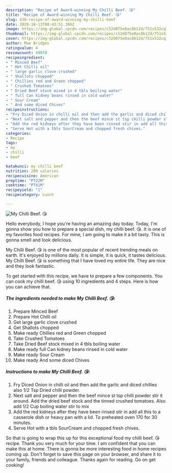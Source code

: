 ```yaml
---
description: "Recipe of Award-winning My Chilli Beef. 😘"
title: "Recipe of Award-winning My Chilli Beef. 😘"
slug: 430-recipe-of-award-winning-my-chilli-beef
date: 2020-10-13T00:43:51.386Z
image: https://img-global.cpcdn.com/recipes/c52d075e0ac8b12d/751x532cq70/my-chilli-beef-😘-recipe-main-photo.jpg
thumbnail: https://img-global.cpcdn.com/recipes/c52d075e0ac8b12d/751x532cq70/my-chilli-beef-😘-recipe-main-photo.jpg
cover: https://img-global.cpcdn.com/recipes/c52d075e0ac8b12d/751x532cq70/my-chilli-beef-😘-recipe-main-photo.jpg
author: Mae Bridges
ratingvalue: 4
reviewcount: 49070
recipeingredient:
- " Minced Beef"
- " Hot Chilli oil"
- " large garlic clove crushed"
- " Shallots chopped"
- " Chillies red and Green chopped"
- " Crushed Tomatoes"
- " Dried Beef stock mixed in 4 tbls boiling water"
- " full Can kidney beans rinsed in cold water"
- " Sour Cream"
- " And some diced Chives"
recipeinstructions:
- "Fry Diced Onion in chilli oil and then add the garlic and diced chillies also 1/2 Tsp Dried chilli powder."
- "Next salt and pepper and then the beef mince st tsp chilli powder stir it around. Add the dried beef stock and the tinned crushed tomatoes. Also add 1/2 Cup boiling water stir to mix"
- "Add the red kidneys after they have been rinsed stir in add all this to a casserole dish or heavy pan with a lid. To preheated oven 170 for 30 minutes."
- "Serve Hot with a tbls SourCream and chopped fresh chives."
categories:
- Recipe
tags:
- my
- chilli
- beef

katakunci: my chilli beef 
nutrition: 209 calories
recipecuisine: American
preptime: "PT22M"
cooktime: "PT41M"
recipeyield: "1"
recipecategory: Lunch

---
```



![My Chilli Beef. 😘](https://img-global.cpcdn.com/recipes/c52d075e0ac8b12d/751x532cq70/my-chilli-beef-😘-recipe-main-photo.jpg)

Hello everybody, I hope you're having an amazing day today. Today, I'm gonna show you how to prepare a special dish, my chilli beef. 😘. It is one of my favorites food recipes. For mine, I am going to make it a bit tasty. This is gonna smell and look delicious.



My Chilli Beef. 😘 is one of the most popular of recent trending meals on earth. It's enjoyed by millions daily. It is simple, it is quick, it tastes delicious. My Chilli Beef. 😘 is something that I have loved my entire life. They are nice and they look fantastic.


To get started with this recipe, we have to prepare a few components. You can cook my chilli beef. 😘 using 10 ingredients and 4 steps. Here is how you can achieve that.

<!--inarticleads1-->

##### The ingredients needed to make My Chilli Beef. 😘:

1. Prepare  Minced Beef
1. Prepare  Hot Chilli oil
1. Get  large garlic clove crushed
1. Get  Shallots chopped
1. Make ready  Chillies red and Green chopped
1. Take  Crushed Tomatoes
1. Take  Dried Beef stock mixed in 4 tbls boiling water
1. Make ready  full Can kidney beans rinsed in cold water
1. Make ready  Sour Cream
1. Make ready  And some diced Chives




<!--inarticleads2-->

##### Instructions to make My Chilli Beef. 😘:

1. Fry Diced Onion in chilli oil and then add the garlic and diced chillies also 1/2 Tsp Dried chilli powder.
1. Next salt and pepper and then the beef mince st tsp chilli powder stir it around. Add the dried beef stock and the tinned crushed tomatoes. Also add 1/2 Cup boiling water stir to mix
1. Add the red kidneys after they have been rinsed stir in add all this to a casserole dish or heavy pan with a lid. To preheated oven 170 for 30 minutes.
1. Serve Hot with a tbls SourCream and chopped fresh chives.




So that is going to wrap this up for this exceptional food my chilli beef. 😘 recipe. Thank you very much for your time. I am confident that you can make this at home. There is gonna be more interesting food in home recipes coming up. Don't forget to save this page on your browser, and share it to your family, friends and colleague. Thanks again for reading. Go on get cooking!

